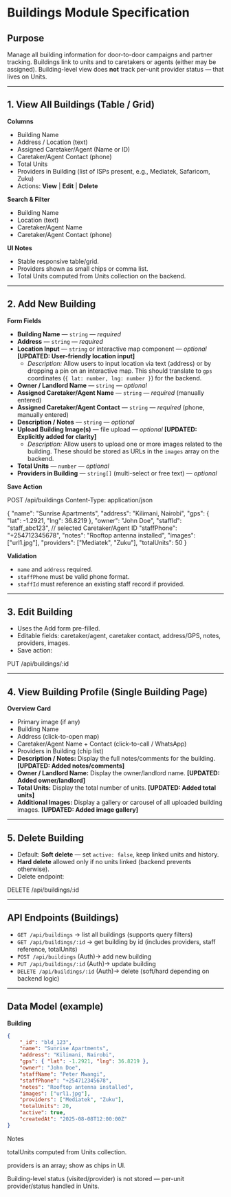 # Buildings Module Specification

## Purpose
Manage all building information for door-to-door campaigns and partner tracking. Buildings link to units and to caretakers or agents (either may be assigned). Building-level view does **not** track per-unit provider status — that lives on Units.

---

## 1. View All Buildings (Table / Grid)
**Columns**
- Building Name
- Address / Location (text)
- Assigned Caretaker/Agent (Name or ID)
- Caretaker/Agent Contact (phone)
- Total Units 
- Providers in Building (list of ISPs present, e.g., Mediatek, Safaricom, Zuku)
- Actions: **View** | **Edit** | **Delete**

**Search & Filter**
- Building Name
- Location (text)
- Caretaker/Agent Name
- Caretaker/Agent Contact (phone)

**UI Notes**
- Stable responsive table/grid.
- Providers shown as small chips or comma list.
- Total Units computed from Units collection on the backend.

---

## 2. Add New Building

**Form Fields**
- **Building Name** — `string` — *required*
- **Address** — `string` — *required*
- **Location Input** — `string` or interactive map component — *optional* **[UPDATED: User-friendly location input]**
  - *Description:* Allow users to input location via text (address) or by dropping a pin on an interactive map. This should translate to `gps` coordinates (`{ lat: number, lng: number }`) for the backend.
- **Owner / Landlord Name** — `string` — *optional*
- **Assigned Caretaker/Agent Name** — `string` — *required* (manually entered)
- **Assigned Caretaker/Agent Contact** — `string` — *required* (phone, manually entered)
- **Description / Notes** — `string` — *optional*
- **Upload Building Image(s)** — file upload — *optional* **[UPDATED: Explicitly added for clarity]**
  - *Description:* Allow users to upload one or more images related to the building. These should be stored as URLs in the `images` array on the backend.
- **Total Units** — `number` — *optional*
- **Providers in Building** — `string[]` (multi-select or free text) — *optional*

**Save Action**

POST /api/buildings Content-Type: application/json

{ "name": "Sunrise Apartments", "address": "Kilimani, Nairobi", "gps": { "lat": -1.2921, "lng": 36.8219 }, "owner": "John Doe", "staffId": "staff_abc123",     // selected Caretaker/Agent ID "staffPhone": "+254712345678", "notes": "Rooftop antenna installed", "images": ["url1.jpg"], "providers": ["Mediatek", "Zuku"], "totalUnits": 50 }

**Validation**
- `name` and `address` required.
- `staffPhone` must be valid phone format.
- `staffId` must reference an existing staff record if provided.

---

## 3. Edit Building
- Uses the Add form pre-filled.
- Editable fields: caretaker/agent, caretaker contact, address/GPS, notes, providers, images.
- Save action:

PUT /api/buildings/:id

---

## 4. View Building Profile (Single Building Page)

**Overview Card**
- Primary image (if any)
- Building Name
- Address (click-to-open map)
- Caretaker/Agent Name + Contact (click-to-call / WhatsApp)
- Providers in Building (chip list)
- **Description / Notes:** Display the full notes/comments for the building. **[UPDATED: Added notes/comments]**
- **Owner / Landlord Name:** Display the owner/landlord name. **[UPDATED: Added owner/landlord]**
- **Total Units:** Display the total number of units. **[UPDATED: Added total units]**
- **Additional Images:** Display a gallery or carousel of all uploaded building images. **[UPDATED: Added image gallery]**

---

## 5. Delete Building
- Default: **Soft delete** — set `active: false`, keep linked units and history.
- **Hard delete** allowed only if no units linked (backend prevents otherwise).
- Delete endpoint:

DELETE /api/buildings/:id

---

## API Endpoints (Buildings)
- `GET /api/buildings` → list all buildings (supports query filters)
- `GET /api/buildings/:id` → get building by id (includes providers, staff reference, totalUnits)
- `POST /api/buildings` (Auth)→ add new building
- `PUT /api/buildings/:id` (Auth)→ update building
- `DELETE /api/buildings/:id` (Auth)→ delete (soft/hard depending on backend logic)

---

## Data Model (example)
**Building**
```json
{
	"_id": "bld_123",
	"name": "Sunrise Apartments",
	"address": "Kilimani, Nairobi",
	"gps": { "lat": -1.2921, "lng": 36.8219 },
	"owner": "John Doe",
	"staffName": "Peter Mwangi",
	"staffPhone": "+254712345678",
	"notes": "Rooftop antenna installed",
	"images": ["url1.jpg"],
	"providers": ["Mediatek", "Zuku"],
	"totalUnits": 20,
	"active": true,
	"createdAt": "2025-08-08T12:00:00Z"
}
```

Notes

totalUnits computed from Units collection.

providers is an array; show as chips in UI.

Building-level status (visited/provider) is not stored — per-unit provider/status handled in Units.
